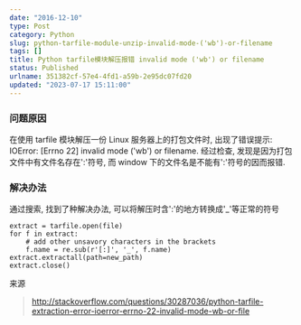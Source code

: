 ```yaml
---
date: "2016-12-10"
type: Post
category: Python
slug: python-tarfile-module-unzip-invalid-mode-('wb')-or-filename
tags: []
title: Python tarfile模块解压报错 invalid mode ('wb') or filename
status: Published
urlname: 351382cf-57e4-4fd1-a59b-2e95dc07fd20
updated: "2023-07-17 15:11:00"
---
```


### 问题原因

在使用 tarfile 模块解压一份 Linux 服务器上的打包文件时, 出现了错误提示: IOError: [Errno 22] invalid mode ('wb') or filename.
经过检查, 发现是因为打包文件中有文件名存在':'符号, 而 window 下的文件名是不能有':'符号的因而报错.

### 解决办法

通过搜索, 找到了种解决办法, 可以将解压时含':'的地方转换成'\_'等正常的符号

```text
extract = tarfile.open(file)
for f in extract:
    # add other unsavory characters in the brackets
    f.name = re.sub(r'[:]', '_', f.name)
extract.extractall(path=new_path)
extract.close()

```

来源

> http://stackoverflow.com/questions/30287036/python-tarfile-extraction-error-ioerror-errno-22-invalid-mode-wb-or-file

